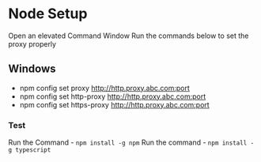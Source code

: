 # Node Setup

Open an elevated Command Window
Run the commands below to set the proxy properly

## Windows
- npm config set proxy http://http.proxy.abc.com:port
- npm config set http-proxy http://http.proxy.abc.com:port
- npm config set https-proxy http://http.proxy.abc.com:port

### Test 
Run the Command - `npm install -g npm`
Run the command - `npm install -g typescript`

